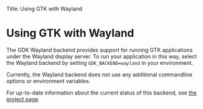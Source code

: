 Title: Using GTK with Wayland

# Using GTK with Wayland

The GDK Wayland backend provides support for running GTK applications under
the Wayland display server. To run your application in this way, select the
Wayland backend by setting `GDK_BACKEND=wayland` in your environment.

Currently, the Wayland backend does not use any additional commandline
options or environment variables.

For up-to-date information about the current status of this backend, see [the
project page](https://wiki.gnome.org/Initiatives/Wayland/GTK%2B).
